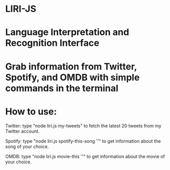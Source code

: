 # LIRI-JS

# Language Interpretation and Recognition Interface

# Grab information from Twitter, Spotify, and OMDB with simple commands in the terminal

# How to use:

Twitter: type "node liri.js my-tweets" to fetch the latest 20 tweets from my Twitter account.

Spotify: type "node liri.js spotify-this-song '<song name here>'" to get information about the song of your choice.
  
OMDB: type "node liri.js movie-this '<movie name here>'" to get information about the movie of your choice.
  
